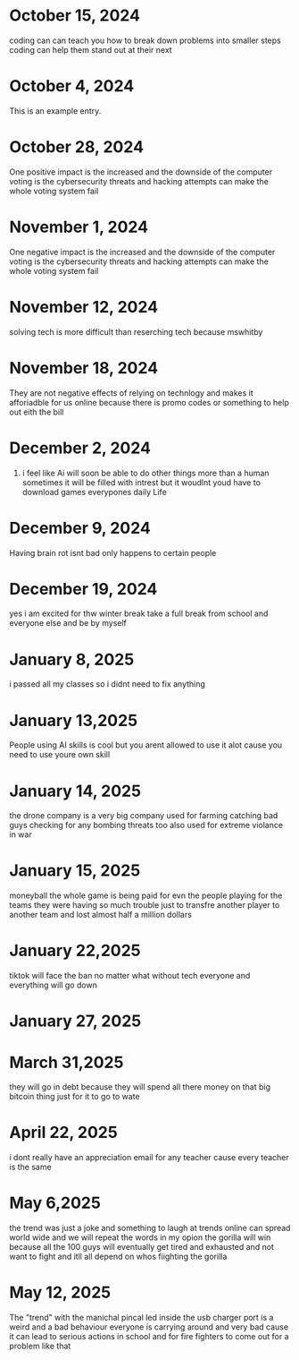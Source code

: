 # October 15, 2024
coding can can teach you how to break down problems into smaller steps 
coding can help them stand out at their next 
# October 4, 2024 
This is an example entry.
# October 28, 2024
One positive impact is the increased and the downside of the computer voting is the cybersecurity threats and hacking attempts can make the whole voting system fail
# November 1, 2024
One negative impact is the increased and the downside of the computer voting is the cybersecurity threats and hacking attempts can make the whole voting system fail
# November 12, 2024 
solving tech is more difficult than reserching tech because mswhitby
# November 18, 2024
They are not negative effects of relying on technlogy and makes it afforiadble for us online because there is promo codes or something to help out eith the bill
# December 2, 2024
1. i feel like Ai will soon be able to do other things more than a human sometimes it will be filled with intrest but it woudlnt youd have to download games everypones daily Life
# December 9, 2024
Having brain rot isnt bad   only happens to certain people 
# December 19, 2024 
yes i am excited for thw winter break take a full break from school and everyone else and be by myself
# January  8, 2025
i passed all my classes so i didnt need to fix anything 
# January 13,2025
People using AI skills is cool but you arent allowed to use it alot cause you need to use youre own skill 
# January 14, 2025
the drone company is a very big company used for farming catching bad guys checking for any bombing threats too also used for extreme violance in war 
# January 15, 2025
moneyball the whole game is being paid for evn the people playing for the teams they were having so much trouble just to transfre another player to another team and lost almost half a million dollars 
# January 22,2025
tiktok will face the ban no matter what without tech everyone and everything will go down 
# January 27, 2025
# March 31,2025
they will go in debt because they will spend all there money on that big bitcoin thing just for it to go to wate 
# April 22, 2025
i dont really have an appreciation email for any teacher cause every teacher is the same 
# May 6,2025
the trend was just a joke and something to laugh at 
trends online can spread world wide and we will repeat the words
in my opion the gorilla will win because all the 100 guys will eventually get tired and exhausted and not want to fight and itll all depend on whos fiighting the gorilla 
# May 12, 2025
The "trend" with the manichal pincal led inside the usb charger port is a weird and a bad behaviour everyone is carrying around and very bad cause it can lead to serious actions in school and for fire fighters to come out for a problem like that 
